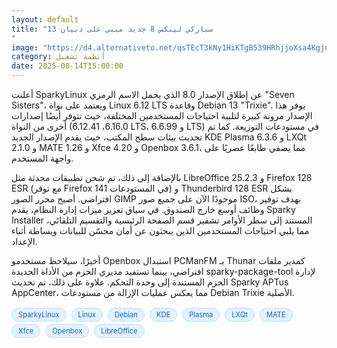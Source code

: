 ```yaml
---
layout: default
title: "سباركي لينكس 8 جديد مبني على دبيان 13
"
image: "https://d4.alternativeto.net/qsTEcT3kNy1HiKTgB539HRhjjoXsa4KgjnCURQ91wCg/rs:fill:1520:760:0/g:ce:0:0/YWJzOi8vZGlzdC9jb250ZW50LzE3NTUxODM1MjQwMzUucG5n.png"
category: أنظمة تشغيل
date: 2025-08-14T15:00:00
---
```


أعلنت SparkyLinux عن إطلاق الإصدار 8.0 الذي يحمل الاسم الرمزي "Seven Sisters"، ويعتمد على نواة Linux 6.12 LTS وقاعدة Debian 13 "Trixie". يوفر هذا الإصدار مرونة كبيرة لتلبية احتياجات المستخدمين المختلفة، حيث تتوفر أيضًا إصدارات أخرى من النواة (6.16.0، 6.12.41 LTS، و 6.6.99 LTS) في مستودعات التوزيعة. كما تم تحديث بيئات سطح المكتب، حيث يقدم الإصدار الجديد KDE Plasma 6.3.6 و LXQt 2.1.0 و MATE 1.26 و Xfce 4.20 و Openbox 3.6.1، مما يضفي طابعًا عصريًا على واجهة المستخدم.

بالإضافة إلى ذلك، تم شحن تطبيقات محدثة مثل LibreOffice 25.2.3 و Firefox 128 ESR (مع توفر Firefox 141 في المستودعات) و Thunderbird 128 ESR بشكل افتراضي. أصبح محرر الصور GIMP موجودًا الآن على جميع صور ISO، بهدف توفير وظائف أوسع خارج الصندوق. في سياق تعزيز ميزات إدارة النظام، يقدم Sparky Installer المستند إلى سطر الأوامر تشفير قسم الصفحة الرئيسية والتقسيم التلقائي، مما يلبي احتياجات المستخدمين الذين يبحثون عن أمان محسّن للبيانات وبساطة أثناء الإعداد.

أخيرًا، سيلاحظ مستخدمو Openbox استبدال PCManFM بـ Thunar كمدير ملفات افتراضي، بينما تستفيد مديري الحزم من الأداة الجديدة sparky-package-tool لإدارة الحزم المستندة إلى وحدة التحكم. علاوة على ذلك، تم تحديث Sparky APTus AppCenter، مما يعكس عمليات الإزالة من مستودعات Debian Trixie الأصلية.

<div style="margin-top:2px; margin-bottom:2px;"><a href="https://bidjadraft.github.io/?query=SparkyLinux" style="background:#e3f2fd; color:#1565c0; font-size:80%; border-radius:12px; padding:3px 10px; margin:2px 4px 2px 0; display:inline-block; border:1px solid #bbdefb; text-decoration:none;">SparkyLinux</a> <a href="https://bidjadraft.github.io/?query=Linux" style="background:#e3f2fd; color:#1565c0; font-size:80%; border-radius:12px; padding:3px 10px; margin:2px 4px 2px 0; display:inline-block; border:1px solid #bbdefb; text-decoration:none;">Linux</a> <a href="https://bidjadraft.github.io/?query=Debian" style="background:#e3f2fd; color:#1565c0; font-size:80%; border-radius:12px; padding:3px 10px; margin:2px 4px 2px 0; display:inline-block; border:1px solid #bbdefb; text-decoration:none;">Debian</a> <a href="https://bidjadraft.github.io/?query=KDE" style="background:#e3f2fd; color:#1565c0; font-size:80%; border-radius:12px; padding:3px 10px; margin:2px 4px 2px 0; display:inline-block; border:1px solid #bbdefb; text-decoration:none;">KDE</a> <a href="https://bidjadraft.github.io/?query=Plasma" style="background:#e3f2fd; color:#1565c0; font-size:80%; border-radius:12px; padding:3px 10px; margin:2px 4px 2px 0; display:inline-block; border:1px solid #bbdefb; text-decoration:none;">Plasma</a> <a href="https://bidjadraft.github.io/?query=LXQt" style="background:#e3f2fd; color:#1565c0; font-size:80%; border-radius:12px; padding:3px 10px; margin:2px 4px 2px 0; display:inline-block; border:1px solid #bbdefb; text-decoration:none;">LXQt</a> <a href="https://bidjadraft.github.io/?query=MATE" style="background:#e3f2fd; color:#1565c0; font-size:80%; border-radius:12px; padding:3px 10px; margin:2px 4px 2px 0; display:inline-block; border:1px solid #bbdefb; text-decoration:none;">MATE</a> <a href="https://bidjadraft.github.io/?query=Xfce" style="background:#e3f2fd; color:#1565c0; font-size:80%; border-radius:12px; padding:3px 10px; margin:2px 4px 2px 0; display:inline-block; border:1px solid #bbdefb; text-decoration:none;">Xfce</a> <a href="https://bidjadraft.github.io/?query=Openbox" style="background:#e3f2fd; color:#1565c0; font-size:80%; border-radius:12px; padding:3px 10px; margin:2px 4px 2px 0; display:inline-block; border:1px solid #bbdefb; text-decoration:none;">Openbox</a> <a href="https://bidjadraft.github.io/?query=LibreOffice" style="background:#e3f2fd; color:#1565c0; font-size:80%; border-radius:12px; padding:3px 10px; margin:2px 4px 2px 0; display:inline-block; border:1px solid #bbdefb; text-decoration:none;">LibreOffice</a></div><br><br>
